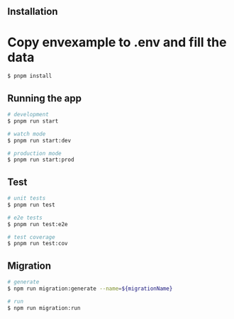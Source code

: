 ## Installation

# Copy envexample to .env and fill the data

```bash
$ pnpm install
```

## Running the app

```bash
# development
$ pnpm run start

# watch mode
$ pnpm run start:dev

# production mode
$ pnpm run start:prod
```

## Test

```bash
# unit tests
$ pnpm run test

# e2e tests
$ pnpm run test:e2e

# test coverage
$ pnpm run test:cov
```

## Migration

```bash
# generate
$ npm run migration:generate --name=${migrationName}

# run
$ npm run migration:run
```
